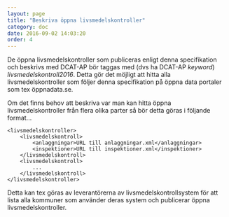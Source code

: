 ```yaml
---
layout: page
title: "Beskriva öppna livsmedelskontroller"
category: doc
date: 2016-09-02 14:03:20
order: 4
---
```

De öppna livsmedelskontroller som publiceras enligt denna specifikation och beskrivs med DCAT-AP bör taggas med (dvs ha DCAT-AP *keyword*) *livsmedelskontroll2016*. Detta gör det möjligt att hitta alla livsmedelskontroller som följer denna specifikation på öppna data portaler som tex öppnadata.se.

Om det finns behov att beskriva var man kan hitta öppna livsmedelskontroller från flera olika parter så bör detta göras i följande format...

    <livsmedelskontroller>
    	<livsmedelskontroll>
            <anlaggningar>URL till anlaggningar.xml</anlaggningar>
    		<inspektioner>URL till inspektioner.xml</inspektioner>
    	</livsmedelskontroll>
    	<livsmedelskontroll>
    		...
    	</livsmedelskontroll>
    </livsmedelskontroller>
    
Detta kan tex göras av leverantörerna av livsmedelskontrollsystem för att lista alla kommuner som använder deras system och publicerar öppna livsmedelskontroller.